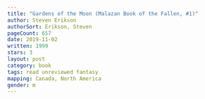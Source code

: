 ```yaml
---
title: "Gardens of the Moon (Malazan Book of the Fallen, #1)"
author: Steven Erikson
authorSort: Erikson, Steven
pageCount: 657
date: 2019-11-02
written: 1999
stars: 3
layout: post
category: book
tags: read unreviewed fantasy
mapping: Canada, North America
gender: m
---
```

